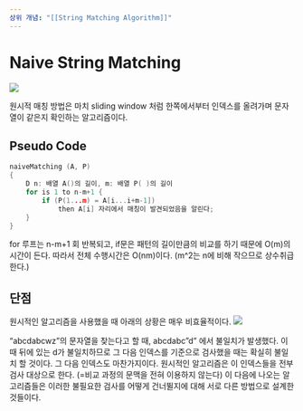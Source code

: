 ```yaml
---
상위 개념: "[[String Matching Algorithm]]"
---
```

# Naive String Matching
![](https://i.imgur.com/Gkvd7fw.png)

원시적 매칭 방법은 마치 sliding window 처럼 한쪽에서부터 인덱스를 올려가며 문자열이 같은지 확인하는 알고리즘이다.

## Pseudo Code

```c
naiveMatching (A, P)
{
	D n: 배열 A()의 길이, m: 배열 P( )의 길이
	for is 1 to n-m+1 {
		if (P(1...m) = A[i...i+m-1])
			then A[i] 자리에서 매칭이 발견되었음을 알린다;
	}
}
```

for 루프는 n-m+1 회 반복되고, if문은 패턴의 길이만큼의 비교를 하기 때문에 O(m)의 시간이 든다. 따라서 전체 수행시간은 O(nm)이다. (m^2는 n에 비해 작으므로 상수취급한다.)

## 단점
원시적인 알고리즘을 사용했을 때 아래의 상황은 매우 비효율적이다.
![](https://i.imgur.com/3Yoc4Cx.png)

“abcdabcwz”의 문자열을 찾는다고 할 때, abcdabc”d” 에서 불일치가 발생했다. 이때 뒤에 있는 d가 불일치하므로 그 다음 인덱스를 기준으로 검사했을 때는 확실히 불일치 할 것이다. 그 다음 인덱스도 마찬가지이다. 원시적인 알고리즘은 이 인덱스들을 전부 검사 대상으로 한다. (=비교 과정의 문맥을 전혀 이용하지 않는다) 이 다음에 나오는 알고리즘들은 이러한 불필요한 검사를 어떻게 건너뛸지에 대해 서로 다른 방법으로 설계한 것들이다.